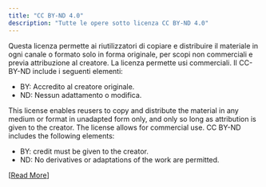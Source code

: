 ```yaml
---
title: "CC BY-ND 4.0"
description: "Tutte le opere sotto licenza CC BY-ND 4.0"
---
```


Questa licenza permette ai riutilizzatori di copiare e distribuire il materiale in ogni canale o formato solo in forma originale, per scopi non commerciali e previa attribuzione al creatore. La licenza permette usi commerciali. Il CC-BY-ND include i seguenti elementi:

- BY: Accredito al creatore originale.
- ND: Nessun adattamento o modifica.

This license enables reusers to copy and distribute the material in any medium or format in unadapted form only, and only so long as attribution is given to the creator. The license allows for commercial use. CC BY-ND includes the following elements:

- BY: credit must be given to the creator.
- ND: No derivatives or adaptations of the work are permitted.

[[Read More](https://creativecommons.org/licenses/by-nd/4.0/)]
